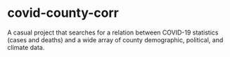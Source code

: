 # covid-county-corr
A casual project that searches for a relation between COVID-19 statistics (cases and deaths) and a wide array of county demographic, political, and climate data.
